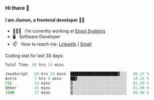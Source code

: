 ### Hi there 👋

#### I am Jismon, a frontend developer 👦🏻

- 🧑🏻‍💻   &nbsp; I’m currently working at <a href='https://www.ensolsystems.com/' target="_blank">Ensol Systems</a>
- 🖥   &nbsp; Software Developer
- 📫   &nbsp; How to reach me: <a href='https://www.linkedin.com/in/jismonthomas/'>LinkedIn</a> | <a href='mailto:hellojismonthomas@gmail.com'>Email</a>

Coding stat for last 30 days:
<!--START_SECTION:waka-->

```javascript
Total Time: 69 hrs 14 mins

JavaScript   60 hrs 23 mins  █████████████████████▓░░░   86.27 %
Astro        7 hrs 6 mins    ██▓░░░░░░░░░░░░░░░░░░░░░░   10.15 %
CSS          54 mins         ▒░░░░░░░░░░░░░░░░░░░░░░░░   01.29 %
Other        45 mins         ▒░░░░░░░░░░░░░░░░░░░░░░░░   01.08 %
JSON         37 mins         ▒░░░░░░░░░░░░░░░░░░░░░░░░   00.90 %
```

<!--END_SECTION:waka-->

<!--
**jismonthomas/jismonthomas** is a ✨ _special_ ✨ repository because its `README.md` (this file) appears on your GitHub profile.

Here are some ideas to get you started:

- 🔭 I’m currently working on ...
- 🌱 I’m currently learning ...
- 👯 I’m looking to collaborate on ...
- 🤔 I’m looking for help with ...
- 💬 Ask me about ...
- 📫 How to reach me: ...
- 😄 Pronouns: ...
- ⚡ Fun fact: ...
-->
